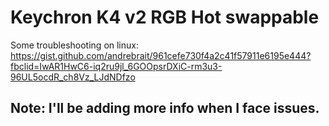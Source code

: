#   Keychron K4 v2 RGB Hot swappable

Some troubleshooting on linux: https://gist.github.com/andrebrait/961cefe730f4a2c41f57911e6195e444?fbclid=IwAR1HwC6-iq2ru9jl_6GOOpsrDXiC-rm3u3-96UL5ocdR_ch8Vz_LJdNDfzo

## Note: I'll be adding more info when I face issues.
